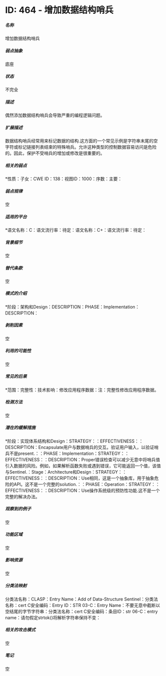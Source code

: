 # ID: 464 - 增加数据结构哨兵
<h5>名称</h5>增加数据结构哨兵
<h5>弱点抽象</h5>底座
<h5>状态</h5>不完全
<h5>描述</h5>偶然添加数据结构哨兵会导致严重的编程逻辑问题。
<h5>扩展描述</h5>数据结构哨兵经常用来标记数据的结构.这方面的一个常见示例是字符串末尾的空字符或标记链接列表结束的特殊哨兵。允许这种类型的控制数据容易访问是危险的。因此，保护不受哨兵的增加或修改是很重要的。
<h5>相关的弱点</h5>*性质：子女：CWE ID：138：视图ID：1000：序数：主要：
<h5>弱点规律</h5>空
<h5>适用的平台</h5>*语文名称：C：语文流行率：待定：语文名称：C+：语文流行率：待定：
<h5>背景细节</h5>空
<h5>替代条款</h5>空
<h5>模式的介绍</h5>*阶段：架构和Design：DESCRIPTION：PHASE：Implementation：DESCRIPTION：
<h5>剥削因素</h5>空
<h5>利用的可能性</h5>空
<h5>常见的后果</h5>*范围：完整性：技术影响：修改应用程序数据：注：完整性修改应用程序数据。
<h5>检测方法</h5>空
<h5>潜在的缓解措施</h5>*阶段：实现体系结构和Design：STRATEGY：：EFFECTIVENESS：：DESCRIPTION：Encapsulate用户与数据哨兵的交互。验证用户输入，以验证哨兵不是present.：：PHASE：Implementation：STRATEGY：：EFFECTIVENESS：：DESCRIPTION：Proper错误检查可以减少无意中将哨兵值引入数据的风险。例如，如果解析函数失败或遇到错误，它可能返回一个值，该值与Sentinel.：Stage：Architecture和Design：STRATEGY：：EFFECTIVENESS：：DESCRIPTION：Use相同，这是一个抽象库，用于抽象危险的API。这不是一个完整的solution.：：PHASE：Operation：STRATEGY：：EFFECTIVENESS：：DESCRIPTION：Use操作系统级的预防性功能.这不是一个完整的解决办法。
<h5>观察到的例子</h5>空
<h5>功能区域</h5>空
<h5>影响资源</h5>空
<h5>分类法映射</h5>分类法名称：CLASP：Entry Name：Add of Data-Structure Sentinel：分类法名称：cert C安全编码：Entry ID：STR 03-C：Entry Name：不要无意中截断以空结尾的字节字符串：分类法名称：cert C安全编码：条目ID：str 06-C：entry name：请勿假定strtok()将解析字符串保持不变：
<h5>相关的攻击模式</h5>空
<h5>笔记</h5>空

